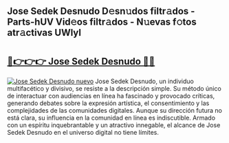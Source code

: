 ## Jose Sedek Desnudo D𝚎sn𝚞dos filtr𝚊dos - Parts-hUV Vid𝚎os filtr𝚊dos - N𝚞evas f𝚘tos atr𝚊ctivas UWlyI

# <h2><a href="http://mbcx2k.tromn.icu/?c=Jose+Sedek+Desnudo">🔗👉👉👉 Jose Sedek Desnudo 🔗🔗</a></h2>

[![Jose Sedek Desnudo nuevo](https://i.imgur.com/pEAQMta.gif)](http://mbcx2k.tromn.icu/?c=Jose+Sedek+Desnudo)
Jose Sedek Desnudo, un individuo multifacético y divisivo, se resiste a la descripción simple. Su método único de interactuar con audiencias en línea ha fascinado y provocado críticas, generando debates sobre la expresión artística, el consentimiento y las complejidades de las comunidades digitales. Aunque su dirección futura no está clara, su influencia en la comunidad en línea es indiscutible. Armado con un espíritu inquebrantable y un atractivo innegable, el alcance de Jose Sedek Desnudo en el universo digital no tiene límites.
